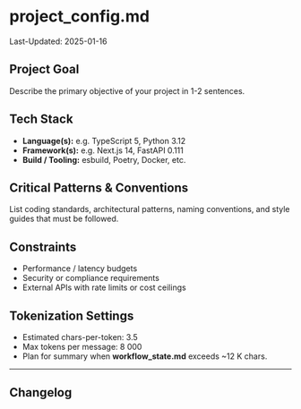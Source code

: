 
# project_config.md
Last-Updated: 2025-01-16

## Project Goal
Describe the primary objective of your project in 1-2 sentences.

## Tech Stack
- **Language(s):** e.g. TypeScript 5, Python 3.12
- **Framework(s):** e.g. Next.js 14, FastAPI 0.111
- **Build / Tooling:** esbuild, Poetry, Docker, etc.

## Critical Patterns & Conventions
List coding standards, architectural patterns, naming conventions, and style guides that must be followed.

## Constraints
- Performance / latency budgets  
- Security or compliance requirements  
- External APIs with rate limits or cost ceilings  

## Tokenization Settings
- Estimated chars-per-token: 3.5  
- Max tokens per message: 8 000
- Plan for summary when **workflow_state.md** exceeds ~12 K chars.

---

## Changelog
<!-- The agent prepends the latest summary here as a new list item after each VALIDATE phase -->
